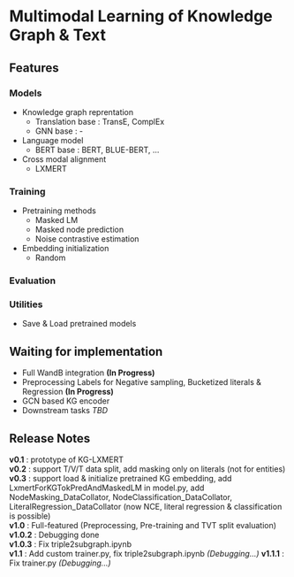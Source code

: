 # Multimodal Learning of Knowledge Graph & Text

## Features

### Models
+ Knowledge graph reprentation
  + Translation base : TransE, ComplEx
  + GNN base : -
+ Language model
  + BERT base : BERT, BLUE-BERT, ...
+ Cross modal alignment
  + LXMERT

### Training
+ Pretraining methods
  + Masked LM 
  + Masked node prediction
  + Noise contrastive estimation
+ Embedding initialization
  + Random

### Evaluation

### Utilities
+ Save & Load pretrained models

## Waiting for implementation
+ Full WandB integration __(In Progress)__
+ Preprocessing Labels for Negative sampling, Bucketized literals & Regression __(In Progress)__
+ GCN based KG encoder
+ Downstream tasks _TBD_

## Release Notes
__v0.1__ : prototype of KG-LXMERT\
__v0.2__ : support T/V/T data split, add masking only on literals (not for entities)\
__v0.3__ : support load & initialize pretrained KG embedding, add LxmertForKGTokPredAndMaskedLM in model.py, add NodeMasking_DataCollator, NodeClassification_DataCollator, LiteralRegression_DataCollator (now NCE, literal regression & classification is possible)\
__v1.0__ : Full-featured (Preprocessing, Pre-training and TVT split evaluation)\
__v1.0.2__ : Debugging done\
__v1.0.3__ : Fix triple2subgraph.ipynb\
__v1.1__ : Add custom trainer.py, fix triple2subgraph.ipynb _(Debugging...)_
__v1.1.1__ : Fix trainer.py _(Debugging...)_
